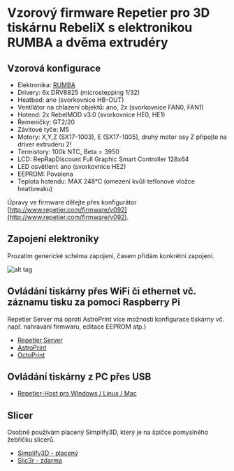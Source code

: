 # Vzorový firmware Repetier pro 3D tiskárnu RebeliX s elektronikou RUMBA a dvěma extrudéry

## Vzorová konfigurace

* Elektronika: [RUMBA](http://reprap.org/wiki/RUMBA)
* Drivery: 6x DRV8825 (microstepping 1/32)
* Heatbed: ano (svorkovnice HB-OUT)
* Ventilátor na chlazení objektů: ano, 2x (svorkovnice FAN0, FAN1)
* Hotend: 2x RebelMOD v3.0 (svorkovnice HE0, HE1)
* Řemeničky: GT2/20
* Závitové tyče: M5
* Motory: X,Y,Z (SX17-1003), E (SX17-1005), druhý motor osy Z připojte na driver extruderu 2!
* Termistory: 100k NTC, Beta = 3950
* LCD: RepRapDiscount Full Graphic Smart Controller 128x64
* LED osvětlení: ano (svorkovnice HE2)
* EEPROM: Povolena
* Teplota hotendu: MAX 248°C (omezení kvůli teflonové vložce heatbreaku)

Úpravy ve firmware dělejte přes konfigurátor [http://www.repetier.com/firmware/v092](http://www.repetier.com/firmware/v092).

## Zapojení elektroniky

Prozatím generické schéma zapojení, časem přidám konkrétní zapojení.

![alt tag](http://reprap.org/mediawiki/images/1/17/Rumba4.jpg)

## Ovládání tiskárny přes WiFi či ethernet vč. záznamu tisku za pomoci Raspberry Pi

Repetier Server má oproti AstroPrint více možnosti konfigurace tiskárny vč. např. nahrávání firmwaru, editace EEPROM atp.)

* [Repetier Server](https://www.repetier-server.com/download-repetier-server/)
* [AstroPrint](https://www.astroprint.com/)
* [OctoPrint](http://octoprint.org/)

## Ovládání tiskárny z PC přes USB

* [Repetier-Host pro Windows / Linux / Mac](https://www.repetier.com/download-now/)

## Slicer

Osobně používám placený Simplify3D, který je na špičce pomyslného žebříčku slicerů.

* [Simplify3D - placený](https://www.simplify3d.com/)
* [Slic3r - zdarma](http://slic3r.org/)
